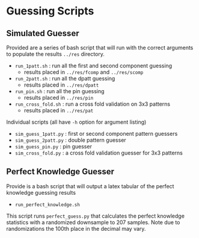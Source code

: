 # Guessing Scripts

## Simulated Guesser

Provided are a series of bash script that will run with the correct arguments to populate the results `../res` directory.

* `run_1patt.sh` : run all the first and second component guessing
   * results placed in `../res/fcomp` and `../res/scomp`
* `run_2patt.sh` : run all the dpatt guessing
   * results placed in `../res/dpatt`
* `run_pin.sh` : run all the pin guessing
   * results placed in `../res/pin`
* `run_cross_fold.sh` : run a cross fold validation on 3x3 patterns 
   * results placed in `../res/pat`


Individual scripts (all have `-h` option for argument listing)

* `sim_guess_1patt.py` : first or second component pattern guessers
* `sim_guess_2patt.py` : double pattern guesser
* `sim_guess_pin.py` : pin guesser
* `sim_cross_fold.py` : a cross fold validation guesser for 3x3 patterns

## Perfect Knowledge Guesser

Provide is a bash script that will output a latex tabular of the perfect knowledge guessing results

* `run_perfect_knowledge.sh`

This script runs `perfect_guess.py` that calculates the perfect knowledge statistics with a randomized downsample to 207 samples. Note due to randomizations the 100th place in the decimal may vary. 
